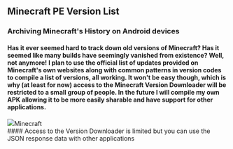 ## Minecraft PE Version List
### Archiving Minecraft's History on Android devices
#### Has it ever seemed hard to track down old versions of Minecraft? Has it seemed like many builds have seemingly vanished from existence? Well, not anymore! I plan to use the official list of updates provided on Minecraft's own websites along with common patterns in version codes to compile a list of versions, all working. It won't be easy though, which is why (at least for now) access to the Minecraft Version Downloader will be restricted to a small group of people. In the future I will compile my own APK allowing it to be more easily sharable and have support for other applications. 
<div class="filedownload-container"><div class="version-container"><img src="https://play-lh.googleusercontent.com/VSwHQjcAttxsLE47RuS4PqpC4LT7lCoSjE7Hx5AW_yCxtDvcnsHHvm5CTuL5BPN-uRTP"><a>Minecraft</a></div><div id="mcversion"></div></div>
#### Access to the Version Downloader is limited but you can use the JSON response data with other applications
<script src="/assets/js/versions.js"></script>
